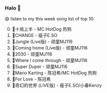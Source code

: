 

### Halo 👋

😄 listen to my this week song list of top 10:

0. 🌈十局上半 - MC HotDog 热狗
1. 🌈CHANGE - 瘦子E.SO
2. 🌈Jungle (Live版) - 顽童MJ116
3. 🌈Coming home (Live版) - 顽童MJ116
4. 🌈2030 - 顽童MJ116
5. 🌈Where l come through - 顽童MJ116
6. 🌈Super Duper - 顽童MJ116
7. 🌈Mario Karting - 陈冠希/MC HotDog 热狗
8. 🌈For Love - 陈冠希
9. 🌈奇幻的世界 (LIVE版) - 瘦子E.SO/小春Kenzy

